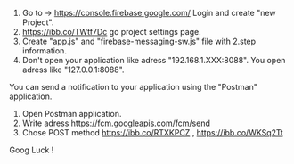1. Go to -> https://console.firebase.google.com/ Login and create "new Project".
2. https://ibb.co/TWtf7Dc go project settings page.
3. Create "app.js" and "firebase-messaging-sw.js" file with 2.step information.
4. Don't open your application like adress "192.168.1.XXX:8088". You open adress like "127.0.0.1:8088".

You can send a notification to your application using the "Postman" application.
1. Open Postman application.
2. Write adress https://fcm.googleapis.com/fcm/send 
3. Chose POST method
  https://ibb.co/RTXKPCZ ,   https://ibb.co/WKSq2Tt


Goog Luck !


